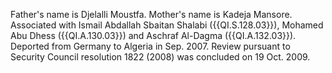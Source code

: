 Father's name is Djelalli Moustfa. Mother's name is Kadeja Mansore. Associated 
with Ismail Abdallah Sbaitan Shalabi ({{QI.S.128.03}}), Mohamed Abu Dhess 
({{QI.A.130.03}}) and Aschraf Al-Dagma ({{QI.A.132.03}}). Deported from Germany to 
Algeria in Sep. 2007. Review pursuant to Security Council resolution 1822 
(2008) was concluded on 19 Oct. 2009. 
